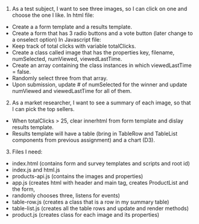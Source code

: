 1. As a test subject, I want to see three images, so I can click on one and choose the one I like.
In html file:
* Create a a form template and a results template.
* Create a form that has 3 radio buttons and a vote button (later change to a onselect option)
In Javascript file:
* Keep track of total clicks with variable totalClicks.
* Create a class called image that has the properties key, filename, numSelected, numViewed, viewedLastTime. 
* Create an array containing the class instances in which viewedLastTime = false.
* Randomly select three from that array.
* Upon submission, update # of numSelected for the winner and update numViewed and viewedLastTime for all of them.

2. As a market researcher, I want to see a summary of each image, so that I can pick the top sellers.
* When totalClicks > 25, clear innerhtml from form template and dislay results template.
* Results template will have a table (bring in TableRow and TableList components from previous assignment) and a chart (D3).

3. Files I need:
* index.html (contains form and survey templates and scripts and root id)
* index.js and html.js
* products-api.js (contains the images and properties)
* app.js (creates html with header and main tag, creates ProductList and the form, 
* randomly chooses three, listens for events)
* table-row.js (creates a class that is a row in my summary table)
* table-list.js (creates all the table rows and update and render methods)
* product.js (creates class for each image and its properties)
